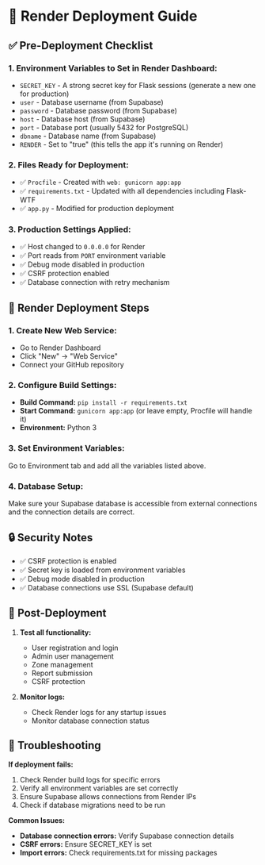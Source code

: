 # 🚀 Render Deployment Guide

## ✅ Pre-Deployment Checklist

### 1. **Environment Variables to Set in Render Dashboard:**
- `SECRET_KEY` - A strong secret key for Flask sessions (generate a new one for production)
- `user` - Database username (from Supabase)
- `password` - Database password (from Supabase)
- `host` - Database host (from Supabase)
- `port` - Database port (usually 5432 for PostgreSQL)
- `dbname` - Database name (from Supabase)
- `RENDER` - Set to "true" (this tells the app it's running on Render)

### 2. **Files Ready for Deployment:**
- ✅ `Procfile` - Created with `web: gunicorn app:app`
- ✅ `requirements.txt` - Updated with all dependencies including Flask-WTF
- ✅ `app.py` - Modified for production deployment

### 3. **Production Settings Applied:**
- ✅ Host changed to `0.0.0.0` for Render
- ✅ Port reads from `PORT` environment variable
- ✅ Debug mode disabled in production
- ✅ CSRF protection enabled
- ✅ Database connection with retry mechanism

## 🔧 Render Deployment Steps

### 1. **Create New Web Service:**
- Go to Render Dashboard
- Click "New" → "Web Service"
- Connect your GitHub repository

### 2. **Configure Build Settings:**
- **Build Command:** `pip install -r requirements.txt`
- **Start Command:** `gunicorn app:app` (or leave empty, Procfile will handle it)
- **Environment:** Python 3

### 3. **Set Environment Variables:**
Go to Environment tab and add all the variables listed above.

### 4. **Database Setup:**
Make sure your Supabase database is accessible from external connections and the connection details are correct.

## 🔒 Security Notes

- ✅ CSRF protection is enabled
- ✅ Secret key is loaded from environment variables
- ✅ Debug mode disabled in production
- ✅ Database connections use SSL (Supabase default)

## 🎯 Post-Deployment

1. **Test all functionality:**
   - User registration and login
   - Admin user management
   - Zone management
   - Report submission
   - CSRF protection

2. **Monitor logs:**
   - Check Render logs for any startup issues
   - Monitor database connection status

## 🚨 Troubleshooting

**If deployment fails:**
1. Check Render build logs for specific errors
2. Verify all environment variables are set correctly
3. Ensure Supabase allows connections from Render IPs
4. Check if database migrations need to be run

**Common Issues:**
- **Database connection errors:** Verify Supabase connection details
- **CSRF errors:** Ensure SECRET_KEY is set
- **Import errors:** Check requirements.txt for missing packages
